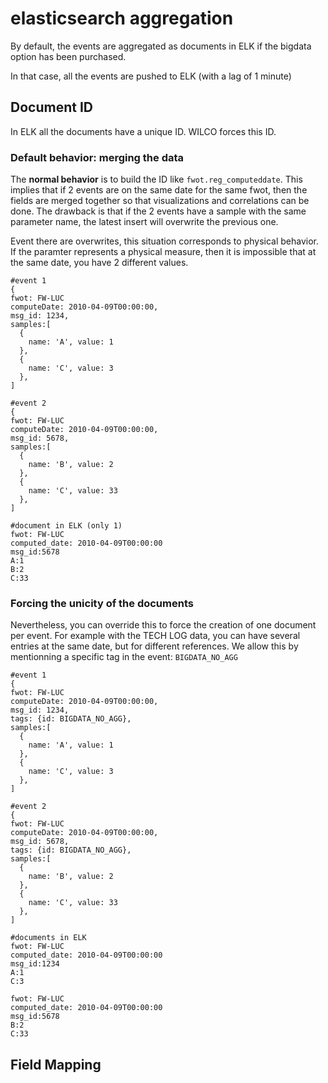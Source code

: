 # elasticsearch aggregation

By default, the events are aggregated as documents in ELK if the bigdata option has been purchased.

In that case, all the events are pushed to ELK \(with a lag of 1 minute\)

## Document ID

In ELK all the documents have a unique ID. WILCO forces this ID. 

### Default behavior: merging the data

The **normal behavior** is to build the ID like `fwot.reg_computeddate`. This implies that if 2 events are on the same date for the same fwot, then the fields are merged together so that visualizations and correlations can be done. The drawback is that if the 2 events have a sample with the same parameter name, the latest insert will overwrite the previous one.

Event there are overwrites, this situation corresponds to physical behavior. If the paramter represents a physical measure, then it is impossible that at the same date, you have 2 different values.

```text
#event 1
{
fwot: FW-LUC
computeDate: 2010-04-09T00:00:00,
msg_id: 1234,
samples:[
  {
    name: 'A', value: 1
  },
  {
    name: 'C', value: 3
  },
]
```

```text
#event 2
{
fwot: FW-LUC
computeDate: 2010-04-09T00:00:00,
msg_id: 5678,
samples:[
  {
    name: 'B', value: 2
  },
  {
    name: 'C', value: 33
  },
]
```

```text
#document in ELK (only 1)
fwot: FW-LUC
computed_date: 2010-04-09T00:00:00
msg_id:5678
A:1
B:2
C:33
```

### Forcing the unicity of the documents

Nevertheless, you can override this to force the creation of one document per event. For example with the TECH LOG data, you can have several entries at the same date, but for different references. We allow this by mentionning a specific tag in the event: `BIGDATA_NO_AGG`

```text
#event 1
{
fwot: FW-LUC
computeDate: 2010-04-09T00:00:00,
msg_id: 1234,
tags: {id: BIGDATA_NO_AGG},
samples:[
  {
    name: 'A', value: 1
  },
  {
    name: 'C', value: 3
  },
]
```

```text
#event 2
{
fwot: FW-LUC
computeDate: 2010-04-09T00:00:00,
msg_id: 5678,
tags: {id: BIGDATA_NO_AGG},
samples:[
  {
    name: 'B', value: 2
  },
  {
    name: 'C', value: 33
  },
]
```

```text
#documents in ELK
fwot: FW-LUC
computed_date: 2010-04-09T00:00:00
msg_id:1234
A:1
C:3

fwot: FW-LUC
computed_date: 2010-04-09T00:00:00
msg_id:5678
B:2
C:33

```

## Field Mapping




